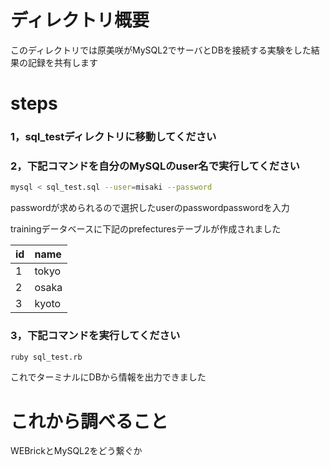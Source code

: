 # ディレクトリ概要

このディレクトリでは原美咲がMySQL2でサーバとDBを接続する実験をした結果の記録を共有します

# steps

### 1，sql_testディレクトリに移動してください
### 2，下記コマンドを自分のMySQLのuser名で実行してください

```bash
mysql < sql_test.sql --user=misaki --password
```
passwordが求められるので選択したuserのpasswordpasswordを入力



trainingデータベースに下記のprefecturesテーブルが作成されました

|id|name|
|:----|:----|
|1|tokyo|
|2|osaka|
|3|kyoto|


### 3，下記コマンドを実行してください

```bash
ruby sql_test.rb
```

これでターミナルにDBから情報を出力できました

# これから調べること

WEBrickとMySQL2をどう繋ぐか


